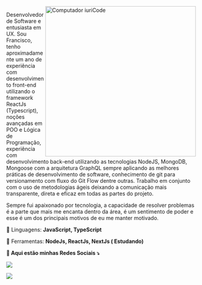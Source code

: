 <img src="https://raw.githubusercontent.com/MicaelliMedeiros/micaellimedeiros/master/image/computer-illustration.png" min-width="400px" max-width="400px" width="400px" align="right" alt="Computador iuriCode">

<p align="left"> 
Desenvolvedor de Software e entusiasta em UX. Sou Francisco, tenho
aproximadamente um ano de experiência com desenvolvimento front-end utilizando
o framework ReactJs (Typescript), noções avançadas em POO e Lógica de
Programação, experiência com desenvolvimento back-end utilizando as tecnologias
NodeJS, MongoDB, Mongoose com a arquitetura GraphQL sempre aplicando as
melhores práticas de desenvolvimento de software, conhecimento de git para
versionamento com fluxo do Git Flow dentre outras. Trabalho em conjunto com o uso
de metodologias ágeis deixando a comunicação mais transparente, direta e eficaz
em todas as partes do projeto.

Sempre fui apaixonado por tecnologia, a capacidade de resolver problemas é a parte que mais me encanta dentro da área, é um sentimento de poder e esse é um dos principais motivos de eu me manter motivado.
 </p>

<p align="left">
  🦄  Linguagens: <strong>JavaScript, TypeScript</strong>
</p>

<p align="left">
  💼 Ferramentas: <strong> NodeJs, ReactJs, NextJs ( Estudando)
</p>

<p align="left">
  💌 Aqui estão minhas Redes Sociais ⤵️
</p>

<p align="left">
  
  <a href="www.linkedin.com/in/francisco-césar" alt="Linkedin">
  
  <img src="https://img.shields.io/badge/-Linkedin-0e76a8?style=flat-square&logo=Linkedin&logoColor=white&link=https://www.linkedin.com/in/francisco-c%C3%A9sar-94838b17b/" /></a>

  


  <a href="#" alt="Instagram">
  <img src="https://img.shields.io/badge/-Instagram-DF0174?style=flat-square&labelColor=DF0174&logo=instagram&logoColor=white&link=https://www.instagram.com/franciscocmateus/"/></a>
</p>
